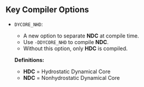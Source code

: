 ## Key Compiler Options

- `DYCORE_NHD`:  
  - A new option to separate **NDC** at compile time.  
  - Use `-DDYCORE_NHD` to compile **NDC**.  
  - Without this option, only **HDC** is compiled.  

  **Definitions:**  
  - **HDC** = Hydrostatic Dynamical Core  
  - **NDC** = Nonhydrostatic Dynamical Core 
